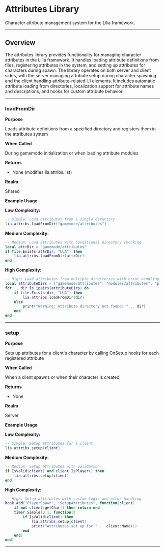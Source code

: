 # Attributes Library

Character attribute management system for the Lilia framework.

---

## Overview

The attributes library provides functionality for managing character attributes in the Lilia framework. It handles loading attribute definitions from files, registering attributes in the system, and setting up attributes for characters during spawn. The library operates on both server and client sides, with the server managing attribute setup during character spawning and the client handling attribute-related UI elements. It includes automatic attribute loading from directories, localization support for attribute names and descriptions, and hooks for custom attribute behavior.

---

### loadFromDir

**Purpose**

Loads attribute definitions from a specified directory and registers them in the attributes system

**When Called**

During gamemode initialization or when loading attribute modules

**Returns**

* None (modifies lia.attribs.list)

**Realm**

Shared

**Example Usage**

**Low Complexity:**
```lua
-- Simple: Load attributes from a single directory
lia.attribs.loadFromDir("gamemode/attributes")

```

**Medium Complexity:**
```lua
-- Medium: Load attributes with conditional directory checking
local attrDir = "gamemode/attributes"
if file.Exists(attrDir, "LUA") then
    lia.attribs.loadFromDir(attrDir)
end

```

**High Complexity:**
```lua
-- High: Load attributes from multiple directories with error handling
local attributeDirs = {"gamemode/attributes", "modules/attributes", "plugins/attributes"}
for _, dir in ipairs(attributeDirs) do
    if file.Exists(dir, "LUA") then
        lia.attribs.loadFromDir(dir)
    else
        print("Warning: Attribute directory not found: " .. dir)
    end
end

```

---

### setup

**Purpose**

Sets up attributes for a client's character by calling OnSetup hooks for each registered attribute

**When Called**

When a client spawns or when their character is created

**Returns**

* None

**Realm**

Server

**Example Usage**

**Low Complexity:**
```lua
-- Simple: Setup attributes for a client
lia.attribs.setup(client)

```

**Medium Complexity:**
```lua
-- Medium: Setup attributes with validation
if IsValid(client) and client:IsPlayer() then
    lia.attribs.setup(client)
end

```

**High Complexity:**
```lua
-- High: Setup attributes with custom logic and error handling
hook.Add("PlayerSpawn", "SetupAttributes", function(client)
    if not client:getChar() then return end
    timer.Simple(0.1, function()
        if IsValid(client) then
            lia.attribs.setup(client)
            print("Attributes set up for " .. client:Name())
        end
    end)
end)

```

---

